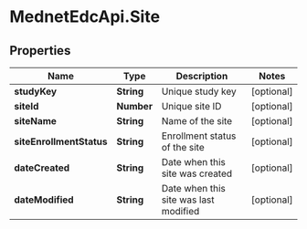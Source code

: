 # MednetEdcApi.Site

## Properties

Name | Type | Description | Notes
------------ | ------------- | ------------- | -------------
**studyKey** | **String** | Unique study key | [optional] 
**siteId** | **Number** | Unique site ID | [optional] 
**siteName** | **String** | Name of the site | [optional] 
**siteEnrollmentStatus** | **String** | Enrollment status of the site | [optional] 
**dateCreated** | **String** | Date when this site was created | [optional] 
**dateModified** | **String** | Date when this site was last modified | [optional] 


